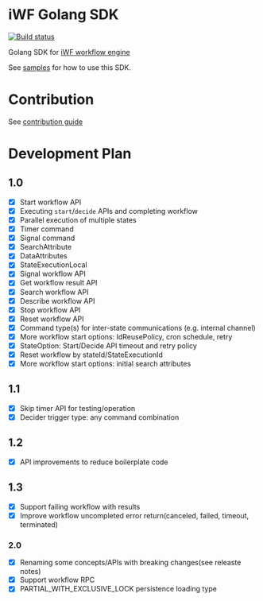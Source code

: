 # iWF Golang SDK
[![Build status](https://github.com/indeedeng/iwf-golang-sdk/actions/workflows/ci-integ-test.yml/badge.svg?branch=main)](https://github.com/indeedeng/iwf-golang-sdk/actions/workflows/ci-integ-test.yml)

Golang SDK for [iWF workflow engine](https://github.com/indeedeng/iwf)

See [samples](https://github.com/indeedeng/iwf-golang-samples) for how to use this SDK.
# Contribution
See [contribution guide](CONTRIBUTION.md)

# Development Plan

## 1.0

- [x] Start workflow API
- [x] Executing `start`/`decide` APIs and completing workflow
- [x] Parallel execution of multiple states
- [x] Timer command
- [x] Signal command
- [x] SearchAttribute
- [x] DataAttributes
- [x] StateExecutionLocal
- [x] Signal workflow API
- [x] Get workflow result API
- [x] Search workflow API
- [x] Describe workflow API
- [x] Stop workflow API
- [x] Reset workflow API
- [x] Command type(s) for inter-state communications (e.g. internal channel)
- [x] More workflow start options: IdReusePolicy, cron schedule, retry
- [x] StateOption: Start/Decide API timeout and retry policy
- [x] Reset workflow by stateId/StateExecutionId
- [x] More workflow start options: initial search attributes

## 1.1

- [x] Skip timer API for testing/operation
- [x] Decider trigger type: any command combination

## 1.2
- [x] API improvements to reduce boilerplate code

## 1.3
- [x] Support failing workflow with results
- [x] Improve workflow uncompleted error return(canceled, failed, timeout, terminated)

### 2.0

- [x] Renaming some concepts/APIs with breaking changes(see releaste notes)
- [x] Support workflow RPC
- [x] PARTIAL_WITH_EXCLUSIVE_LOCK persistence loading type
